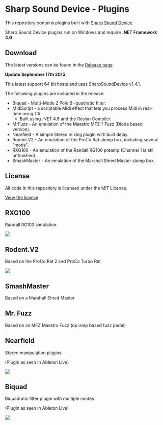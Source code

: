 # Sharp Sound Device - Plugins

This repository contains plugins built with [Sharp Sound Device](https://github.com/ValdemarOrn/SharpSoundDevice).

Sharp Sound Device plugins run on Windows and require **.NET Framework 4.0**

## Download

The latest versions can be found in the [Release page](https://github.com/ValdemarOrn/SharpSoundPlugins/releases).

**Update September 17th 2015**

This latest support 64 bit hosts and uses SharpSoundDevice v1.4.1.

The following plugins are included in the release:

* Biquad - Multi-Mode 2 Pole Bi-quadratic filter.
* MidiScript - a scriptable Midi effect that lets you process Midi in real-time using C#.
	* Built using .NET 4.6 and the Roslyn Compiler.
* MrFuzz - An emulation of the Maestro MFZ-1 Fuzz (Diode based version).
* Nearfield - A simple Stereo mixing plugin with built delay.
* Rodent.V2 - An emulation of the ProCo Rat stomp box, including several "mods".
* RXG100 - An emulation of the Randall RG100 preamp (Channel 1 is still unfinished).
* SmashMaster - An emulation of the Marshall Shred Master stomp box. 

## License

All code in this repository is licensed under the MIT License.

[View the license]()

## RXG100

Randall RG100 simulation.

![](https://raw.github.com/ValdemarOrn/SharpSoundPlugins/master/img/RXG100-img.png)

## Rodent.V2

Based on the ProCo Rat 2 and ProCo Turbo Rat

![](https://raw.github.com/ValdemarOrn/SharpSoundPlugins/master/img/Rodent-img.png)

## SmashMaster

Based on a Marshall Shred Master

## Mr. Fuzz

Based on an MFZ Maestro Fuzz (op-amp based fuzz pedal)

## Nearfield

Stereo manipulation plugins

(Plugin as seen in Ableton Live)

![](https://raw.github.com/ValdemarOrn/SharpSoundPlugins/master/img/Nearfield-img.png)

## Biquad

Biquadratic filter plugin with multiple modes

(Plugin as seen in Ableton Live)

![](https://raw.github.com/ValdemarOrn/SharpSoundPlugins/master/img/Biquad-img.png)


